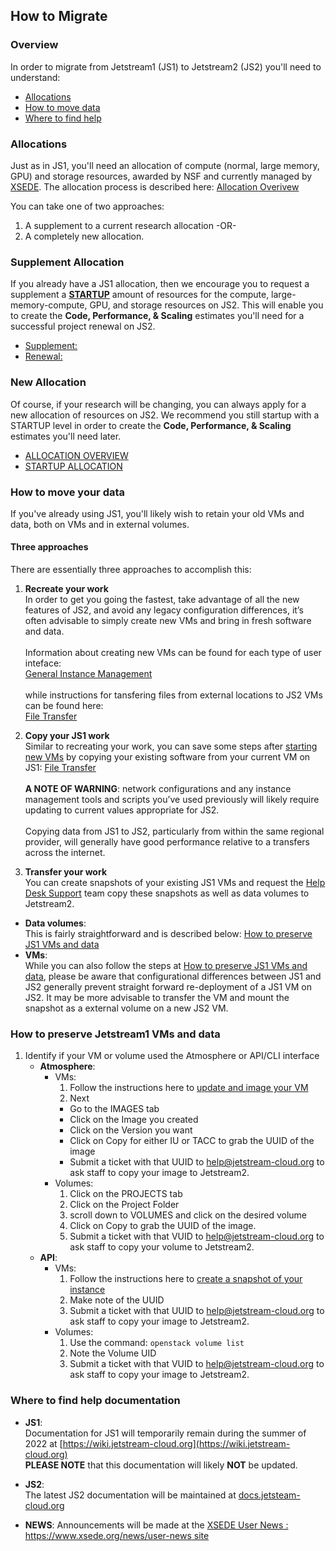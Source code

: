 ## How to Migrate

### Overview
In order to migrate from Jetstream1 (JS1) to Jetstream2 (JS2) you'll need to understand:

* [Allocations](#Allocations)
* [How to move data](#MoveData)
* [Where to find help](#GetHelp)

### Allocations <a name="Allocations"></a>

Just as in JS1, you'll need an allocation of compute (normal, large memory, GPU) and storage resources, awarded by NSF and currently managed by [XSEDE](https://portal.xsede.org).
The allocation process is described here: [Allocation Overivew](alloc/overview/)

You can take one of two approaches:

1. A supplement to a current research allocation -OR-
2. A completely new allocation.

### Supplement Allocation <a name="Supplement"></a>

If you already have a JS1 allocation, then we encourage you to request a supplement a **[STARTUP](alloc/startup/)** amount of resources for the compute, large-memory-compute, GPU, and storage resources on JS2. This will enable you to create the **Code, Performance, & Scaling** estimates you'll need for a successful project renewal on JS2.

* [Supplement:](alloc/supplement/)
* [Renewal:](alloc/renew-extend/)

### New Allocation <a name="NewAllocation"></a>

Of course, if your research will be changing, you can always apply for a new allocation of resources on JS2. We recommend you still startup with a STARTUP level in order to create the **Code, Performance, & Scaling** estimates you'll need later.

* [ALLOCATION OVERVIEW](alloc/overview/)
* [STARTUP ALLOCATION](alloc/startup)


### How to move your data <a name="MoveData"></a>

If you've already using JS1, you'll likely wish to retain your old VMs and data, both on VMs and in external volumes.

#### Three approaches
There are essentially three approaches to accomplish this:

1. **Recreate your work**</br>
In order to get you going the fastest, take advantage of all the new features of JS2, and avoid any legacy configuration differences, it’s often advisable to simply create new VMs and bring in fresh software and data.</br></br>
Information about creating new VMs can be found for each type of user inteface:</br> [General Instance Management](general/instancemgt) </br></br> while instructions for tansfering files from external locations to JS2 VMs can be found here:</br> [File Transfer](general/filetransfer)

2. **Copy your JS1 work**</br>
Similar to recreating your work, you can save some steps after [starting new VMs](general/instancemgt) by copying your existing software from your current VM on JS1: [File Transfer](general/filetransfer) </br></br> **A NOTE OF WARNING**: network configurations and any instance management tools and scripts you’ve used previously will likely require updating to current values appropriate for JS2. </br></br>
Copying data from JS1 to JS2, particularly from within the same regional provider, will generally have good performance relative to a transfers across the internet.

3. **Transfer your work** </br>
You can create snapshots of your existing JS1 VMs and request the [Help Desk Support](mailto:help@jetstream-cloud.org) team copy these snapshots as well as data volumes to Jetstream2.

 * **Data volumes**:</br>
 This is fairly straightforward and is described below: [How to preserve JS1 VMs and data](#SaveData)</br>
 * **VMs**:</br>
 While you can also follow the steps at [How to preserve JS1 VMs and data](#SaveData), please be aware that configurational differences between JS1 and JS2 generally prevent straight forward re-deployment of a JS1 VM on JS2. It may be more advisable to transfer the VM and mount the snapshot as a external volume on a new JS2 VM.

### How to preserve Jetstream1 VMs and data <a name="SaveData"></a>
1. Identify if your VM or volume used the Atmosphere or API/CLI interface
    * **Atmosphere**:
      * VMs:
        1. Follow the instructions here to [update and image your VM](https://wiki.jetstream-cloud.org/Customizing+and+saving+a+VM)
        2. Next
          * Go to the IMAGES tab
          * Click on the Image you created
          * Click on the Version you want
          * Click on Copy for either IU or TACC to grab the UUID of the image
          * Submit a ticket with that UUID to [help@jetstream-cloud.org](mailto:help@jetstream-cloud.org) to ask staff to copy your image to Jetstream2. </br>
      * Volumes:
        1. Click on the PROJECTS tab
        2. Click on the Project Folder
        3. scroll down to VOLUMES and click on the desired volume
        4. Click on Copy to grab the UUID of the image.
        5. Submit a ticket with that VUID to [help@jetstream-cloud.org](mailto:help@jetstream-cloud.org) to ask staff to copy your volume to Jetstream2.</br>
    * **API**:
      * VMs:
        1. Follow the instructions here to [create a snapshot of your instance](https://wiki.jetstream-clould.org/Creating+snapshots+and+new+Glance+images+from+the+command+line)</br>
        2. Make note of the UUID
        3. Submit a ticket with that UUID to [help@jetstream-cloud.org](mailto:help@jetstream-cloud.org) to ask staff to copy your image to Jetstream2.</br>
      * Volumes:
        1. Use the command: `openstack volume list`
        2. Note the Volume UID
        3. Submit a ticket with that VUID to [help@jetstream-cloud.org](mailto:help@jetstream-cloud.org) to ask staff to copy your image to Jetstream2.


### Where to find help documentation <a name="GetHelp"></a>

* **JS1**:</br>Documentation for JS1 will temporarily remain during the summer of 2022 at [https://wiki.jetstream-cloud.org](https://wiki.jetstream-cloud.org) </br> **PLEASE NOTE** that this documentation will likely **NOT** be updated.

* **JS2**:</br>The latest JS2 documentation will be maintained at [docs.jetsteam-cloud.org](https://docs.jetsteam-cloud.org)

* **NEWS**: Announcements will be made at the [XSEDE User News : https://www.xsede.org/news/user-news site ](https://www.xsede.org/news/user-news)
